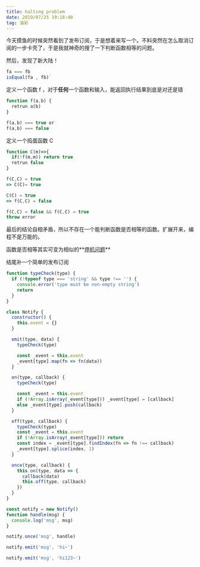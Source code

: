 ```yaml
---
title: halting problem
date: 2019/07/25 19:18:40
tag: 油彩
---
```


今天摸鱼的时候突然看到了发布订阅，于是想着来写一个。不料突然在怎么取消订阅的一步卡壳了，于是我就神奇的搜了一下判断函数相等的问题。

然后，发现了新大陆！

```js
fa === fb
isEqual(fa , fb)`
```

定义一个函数 f ，对于**任何**一个函数和输入，能返回执行结果到底是对还是错

```js
function f(a,b) {
  retrun a(b)
}

f(a,b) === true or
f(a,b) === false
```

定义一个捣蛋函数 C

```js
function C(m)=>{
  if(!f(m,m)) return true
  retrun false
}

f(C,C) = true
=> C(C)= true

C(C) = true
=> f(C,C) = false

f(C,C) = false && f(C,C) = true
throw error
```

最后的结论自相矛盾，所以不存在一个能判断函数是否相等的函数。扩展开来，编程不是万能的。

函数是否相等其实可变为相似的**[停机问题](https://zh.wikipedia.org/wiki/%E5%81%9C%E6%9C%BA%E9%97%AE%E9%A2%98)**

结尾补一个简单的发布订阅

```js
function typeCheck(type) {
  if (!typeof type === 'string' && type !== '') {
    console.error('type must be non-empty string')
    return
  }
}

class Notify {
  constructor() {
    this.event = {}
  }

  emit(type, data) {
    typeCheck(type)

    const _event = this.event
    _event[type].map(fn => fn(data))
  }

  on(type, callback) {
    typeCheck(type)

    const _event = this.event
    if (!Array.isArray(_event[type])) _event[type] = [callback]
    else _event[type].push(callback)
  }

  off(type, callback) {
    typeCheck(type)
    const _event = this.event
    if (!Array.isArray(_event[type])) return
    const index = _event[type].findIndex(fn => fn !== callback)
    _event[type].splice(index, 1)
  }

  once(type, callback) {
    this.on(type, data => {
      callback(data)
      this.off(type, callback)
    })
  }
}

const notify = new Notify()
function handle(msg) {
  console.log('msg', msg)
}

notify.once('msg', handle)

notify.emit('msg', 'hi~')

notify.emit('msg', 'hi123~')
```
